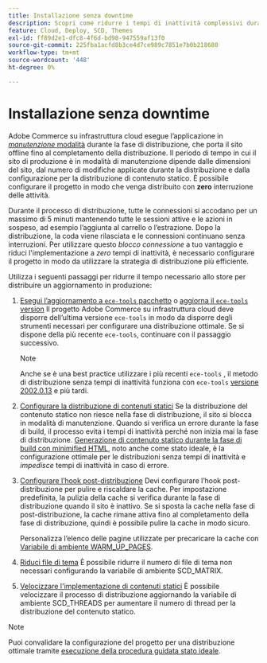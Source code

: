 ```yaml
---
title: Installazione senza downtime
description: Scopri come ridurre i tempi di inattività complessivi durante l’implementazione di Adobe Commerce su progetti di infrastruttura cloud.
feature: Cloud, Deploy, SCD, Themes
exl-id: ff89d2e1-dfc8-4f6d-bd98-947559af13f0
source-git-commit: 225fba1acfd8b3ce4d7ce989c7851e7b0b218680
workflow-type: tm+mt
source-wordcount: '448'
ht-degree: 0%

---
```


# Installazione senza downtime

Adobe Commerce su infrastruttura cloud esegue l’applicazione in [_manutenzione_ modalità](https://experienceleague.adobe.com/docs/commerce-operations/configuration-guide/setup/application-modes.html#production-mode) durante la fase di distribuzione, che porta il sito offline fino al completamento della distribuzione. Il periodo di tempo in cui il sito di produzione è in modalità di manutenzione dipende dalle dimensioni del sito, dal numero di modifiche applicate durante la distribuzione e dalla configurazione per la distribuzione di contenuto statico. È possibile configurare il progetto in modo che venga distribuito con **zero** interruzione delle attività.

Durante il processo di distribuzione, tutte le connessioni si accodano per un massimo di 5 minuti mantenendo tutte le sessioni attive e le azioni in sospeso, ad esempio l’aggiunta al carrello o l’estrazione. Dopo la distribuzione, la coda viene rilasciata e le connessioni continuano senza interruzioni. Per utilizzare questo _blocco connessione_ a tuo vantaggio e riduci l&#39;implementazione a _zero_ tempi di inattività, è necessario configurare il progetto in modo da utilizzare la strategia di distribuzione più efficiente.

Utilizza i seguenti passaggi per ridurre il tempo necessario allo store per distribuire un aggiornamento in produzione:

1. [Esegui l’aggiornamento a `ece-tools` pacchetto](../dev-tools/install-package.md) o [aggiorna il `ece-tools` version](../dev-tools/update-package.md)
Il progetto Adobe Commerce su infrastruttura cloud deve disporre dell’ultima versione `ece-tools` in modo da disporre degli strumenti necessari per configurare una distribuzione ottimale. Se si dispone della più recente `ece-tools`, continuare con il passaggio successivo.

   >[!NOTE]
   >
   >Anche se è una best practice utilizzare i più recenti `ece-tools` , il metodo di distribuzione senza tempi di inattività funziona con `ece-tools` [versione 2002.0.13](../release-notes/cloud-release-archive.md#v2002013) e più tardi.

1. [Configurare la distribuzione di contenuti statici](static-content.md)
Se la distribuzione del contenuto statico non riesce nella fase di distribuzione, il sito si blocca in modalità di manutenzione. Quando si verifica un errore durante la fase di build, il processo evita i tempi di inattività perché non inizia mai la fase di distribuzione. [Generazione di contenuto statico durante la fase di build con minimified HTML](static-content.md#setting-the-scd-on-build), noto anche come stato ideale, è la configurazione ottimale per le distribuzioni senza tempi di inattività e _impedisce_ tempi di inattività in caso di errore.

1. [Configurare l’hook post-distribuzione](../application/hooks-property.md)
Devi configurare l’hook post-distribuzione per pulire e riscaldare la cache. Per impostazione predefinita, la pulizia della cache si verifica durante la fase di distribuzione quando il sito è inattivo. Se si sposta la cache nella fase di post-distribuzione, la cache rimane attiva fino al completamento della fase di distribuzione, quindi è possibile pulire la cache in modo sicuro.

   Personalizza l’elenco delle pagine utilizzate per precaricare la cache con [Variabile di ambiente WARM_UP_PAGES](../environment/variables-post-deploy.md#warmuppages).

1. [Riduci file di tema](../environment/variables-deploy.md#scdmatrix)
È possibile ridurre il numero di file di tema non necessari configurando la variabile di ambiente SCD\_MATRIX.

1. [Velocizzare l&#39;implementazione di contenuti statici](../environment/variables-deploy.md#scdthreads)
È possibile velocizzare il processo di distribuzione aggiornando la variabile di ambiente SCD\_THREADS per aumentare il numero di thread per la distribuzione del contenuto statico.

>[!NOTE]
>
>Puoi convalidare la configurazione del progetto per una distribuzione ottimale tramite [esecuzione della procedura guidata stato ideale](smart-wizards.md#verifying-an-ideal-configuration).
